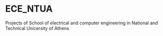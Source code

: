 # ECE_NTUA
Projects of School of electrical and computer engineering in National and Technical Unicersity of Athens 
